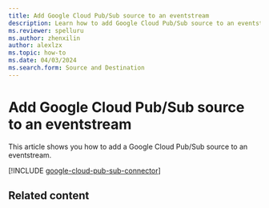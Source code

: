 ```yaml
---
title: Add Google Cloud Pub/Sub source to an eventstream
description: Learn how to add Google Cloud Pub/Sub source to an eventstream.
ms.reviewer: spelluru
ms.author: zhenxilin
author: alexlzx
ms.topic: how-to
ms.date: 04/03/2024
ms.search.form: Source and Destination
---
```


# Add Google Cloud Pub/Sub source to an eventstream
This article shows you how to add a Google Cloud Pub/Sub source to an eventstream. 

[!INCLUDE [google-cloud-pub-sub-connector](./includes/google-cloud-pub-sub-source-connector.md)]

## Related content
